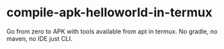 # compile-apk-helloworld-in-termux
Go from zero to APK with tools available from apt in termux.  No gradle, no maven, no IDE just CLI. 
